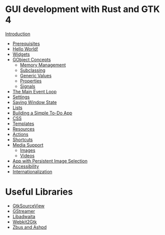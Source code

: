 # GUI development with Rust and GTK 4

[Introduction](introduction.md)
- [Prerequisites](prerequisites.md)
- [Hello World!](hello_world.md)
- [Widgets](widgets.md)
- [GObject Concepts](gobject_concepts.md)
    - [Memory Management](gobject_memory_management.md)
    - [Subclassing](gobject_subclassing.md)
    - [Generic Values](gobject_values.md)
    - [Properties](gobject_properties.md)
    - [Signals](gobject_signals.md)
- [The Main Event Loop](main_event_loop.md)
- [Settings](settings.md)
- [Saving Window State](saving_window_state.md)
- [Lists](lists.md)
- [Building a Simple To-Do App](todo_app.md)
- [CSS]()
- [Templates]()
- [Resources](resources.md)
- [Actions]()
- [Shortcuts]()
- [Media Support]()
    - [Images]()
    - [Videos]()
- [App with Persistent Image Selection]()
- [Accessibility]()
- [Internationalization]()

# Useful Libraries

- [GtkSourceView]()
- [GStreamer]()
- [Libadwaita]()
- [Webkit2Gtk]()
- [Zbus and Ashpd]()
